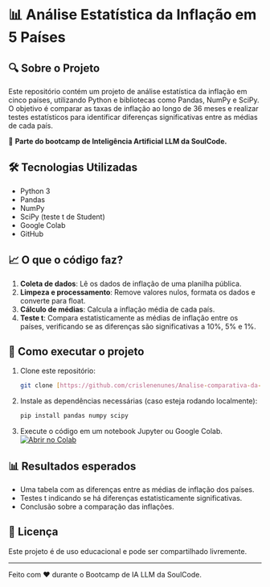 # 📊 Análise Estatística da Inflação em 5 Países

## 🔍 Sobre o Projeto
Este repositório contém um projeto de análise estatística da inflação em cinco países, utilizando Python e bibliotecas como Pandas, NumPy e SciPy. O objetivo é comparar as taxas de inflação ao longo de 36 meses e realizar testes estatísticos para identificar diferenças significativas entre as médias de cada país.

📌 **Parte do bootcamp de Inteligência Artificial LLM da SoulCode.**

## 🛠 Tecnologias Utilizadas
- Python 3
- Pandas
- NumPy
- SciPy (teste t de Student)
- Google Colab
- GitHub

## 📈 O que o código faz?
1. **Coleta de dados**: Lê os dados de inflação de uma planilha pública.
2. **Limpeza e processamento**: Remove valores nulos, formata os dados e converte para float.
3. **Cálculo de médias**: Calcula a inflação média de cada país.
4. **Teste t**: Compara estatisticamente as médias de inflação entre os países, verificando se as diferenças são significativas a 10%, 5% e 1%.

## 🚀 Como executar o projeto
1. Clone este repositório:
   ```bash
   git clone [https://github.com/crislenenunes/Analise-comparativa-da-Inflacao-do-BRICS](https://github.com/crislenenunes/Analise-comparativa-da-Inflacao-do-BRICS) Clonar este repositório:  

   ```
2. Instale as dependências necessárias (caso esteja rodando localmente):
   ```bash
   pip install pandas numpy scipy
   ```
3. Execute o código em um notebook Jupyter ou Google Colab.
   [![Abrir no Colab](https://colab.research.google.com/assets/colab-badge.svg)](https://colab.research.google.com/drive/1mhZz3LxNaVCQa4LUVKgDXMDnIzER7LWB#revisionId=0BzKCFEzv2pmvZTBQUjIyTUZXeWI0dkZwWHNUMnFGc2kwc0NnPQ&scrollTo=UHfGVPhvMMlH)

## 📊 Resultados esperados
- Uma tabela com as diferenças entre as médias de inflação dos países.
- Testes t indicando se há diferenças estatisticamente significativas.
- Conclusão sobre a comparação das inflações.

## 📜 Licença
Este projeto é de uso educacional e pode ser compartilhado livremente.

---

Feito com ❤️ durante o Bootcamp de IA LLM da SoulCode.
